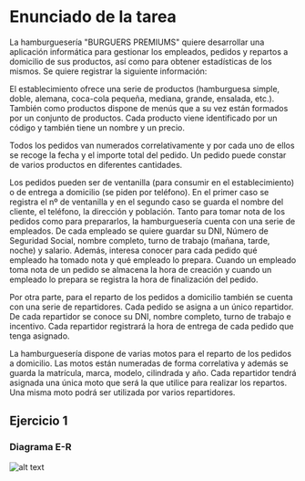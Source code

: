 # Enunciado de la tarea

La hamburguesería  "BURGUERS PREMIUMS" quiere desarrollar una aplicación informática para gestionar los empleados, pedidos y repartos a domicilio de sus productos, así como para obtener estadísticas de los mismos. Se quiere registrar la siguiente información:

El establecimiento ofrece una serie de productos (hamburguesa simple, doble, alemana, coca-cola pequeña, mediana, grande, ensalada, etc.). También como productos dispone de menús que a su vez están formados por un conjunto de productos.  Cada producto viene identificado por un código y también tiene un nombre y un precio.

Todos los pedidos van numerados correlativamente y por cada uno de ellos se recoge la fecha y el importe total del pedido. Un pedido puede constar de varios productos en diferentes cantidades.

Los pedidos pueden ser de ventanilla (para consumir en el establecimiento) o de entrega a domicilio (se piden por teléfono). En el primer caso se registra el nº de ventanilla y en el segundo caso se guarda el nombre del cliente, el teléfono, la dirección y población.
Tanto para tomar nota de los pedidos como para prepararlos, la hamburguesería cuenta con una serie de empleados. De cada empleado se quiere guardar su DNI, Número de Seguridad Social, nombre completo, turno de trabajo (mañana, tarde, noche) y salario. Además, interesa conocer para cada pedido qué empleado ha tomado nota y qué empleado lo prepara. Cuando un empleado toma nota de un pedido se almacena la hora de creación y cuando un empleado lo prepara se registra la hora de finalización del pedido.

Por otra parte, para el reparto de los pedidos a domicilio también se cuenta con una serie de repartidores. Cada pedido se asigna a un único repartidor.  De cada repartidor se conoce su DNI, nombre completo, turno de trabajo e incentivo.  Cada repartidor registrará la hora de entrega de cada pedido que tenga asignado.

La hamburguesería dispone de varias motos para el reparto de los pedidos a domicilio. Las motos están numeradas de forma correlativa y además se guarda la matrícula, marca, modelo, cilindrada y año. Cada repartidor tendrá asignada una única moto que será la que utilice para realizar los repartos.  Una misma moto podrá ser utilizada por varios repartidores.

## Ejercicio 1



### Diagrama E-R
![alt text](image.png)